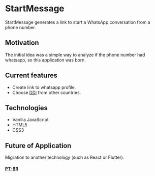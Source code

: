 # StartMessage

StartMessage generates a link to start a WhatsApp conversation from a phone number.

## Motivation
The initial idea was a simple way to analyze if the phone number had whatsapp, so this application was born.

## Current features
 - Create link to whatsapp profile.
 - Choose [DDI](https://en.wikipedia.org/wiki/International_direct_dialing) from other countries.
 
## Technologies
 - Vanilla JavaScript
 - HTML5
 - CSS3

## Future of Application
Migration to another technology (such as React or Flutter).

#### [PT-BR](REAME-PTBR.md)
